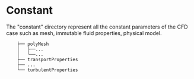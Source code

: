 # Constant

The "constant" directory represent all the constant parameters of the CFD case such
as mesh, immutable fluid properties, physical model.

``` console
    ├── polyMesh
    │   ├──...
    │   └──...
    ├── transportProperties
    ├── ...
    └── turbulentProperties
```
